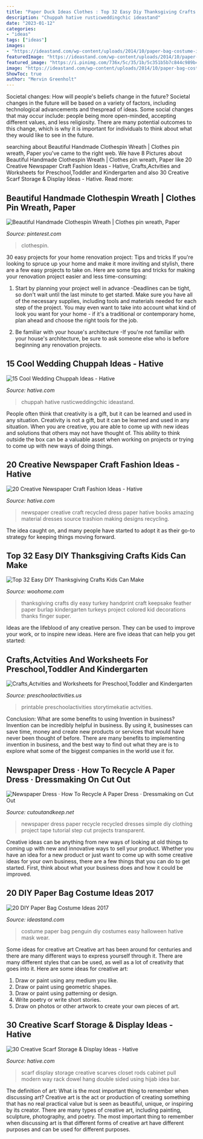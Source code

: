```yaml
---
title: "Paper Duck Ideas Clothes : Top 32 Easy Diy Thanksgiving Crafts Kids Can Make"
description: "Chuppah hative rusticweddingchic ideastand"
date: "2023-01-12"
categories:
- "ideas"
tags: ["ideas"]
images:
- "https://ideastand.com/wp-content/uploads/2014/10/paper-bag-costume-ideas/12-penguin-costume.jpg"
featuredImage: "https://ideastand.com/wp-content/uploads/2014/10/paper-bag-costume-ideas/12-penguin-costume.jpg"
featured_image: "https://i.pinimg.com/736x/5c/35/1b/5c351b5b7c844c989b402ad1bb479999.jpg"
image: "https://ideastand.com/wp-content/uploads/2014/10/paper-bag-costume-ideas/12-penguin-costume.jpg"
ShowToc: true
author: "Mervin Greenholt"
---
```



Societal changes: How will people's beliefs change in the future?
Societal changes in the future will be based on a variety of factors, including technological advancements and thespread of ideas. Some social changes that may occur include: people being more open-minded, accepting different values, and less religiosity. There are many potential outcomes to this change, which is why it is important for individuals to think about what they would like to see in the future.

	

		
searching about Beautiful Handmade Clothespin Wreath | Clothes pin wreath, Paper you've came to the right web. We have 8 Pictures about Beautiful Handmade Clothespin Wreath | Clothes pin wreath, Paper like 20 Creative Newspaper Craft Fashion Ideas - Hative, Crafts,Actvities and Worksheets for Preschool,Toddler and Kindergarten and also 30 Creative Scarf Storage &amp; Display Ideas - Hative. Read more:
		
    
## Beautiful Handmade Clothespin Wreath | Clothes Pin Wreath, Paper

<img loading=lazy src="https://i.pinimg.com/736x/5c/35/1b/5c351b5b7c844c989b402ad1bb479999.jpg" onerror="this.onerror=null;this.src='https://tse3.mm.bing.net/th?id=OIP.8ZoFth1QNS8jb1_as-cuJwHaJ4&amp;pid=15.1';" alt="Beautiful Handmade Clothespin Wreath | Clothes pin wreath, Paper">

_Source: pinterest.com_

>clothespin. 

	

30 easy projects for your home renovation project: Tips and tricks
If you're looking to spruce up your home and make it more inviting and stylish, there are a few easy projects to take on. Here are some tips and tricks for making your renovation project easier and less time-consuming:
1. Start by planning your project well in advance -Deadlines can be tight, so don't wait until the last minute to get started. Make sure you have all of the necessary supplies, including tools and materials needed for each step of the project. You may even want to take into account what kind of look you want for your home - if it's a traditional or contemporary home, plan ahead and choose the right tools for the job.

2. Be familiar with your house's architecture -If you're not familiar with your house's architecture, be sure to ask someone else who is before beginning any renovation projects.

    
## 15 Cool Wedding Chuppah Ideas - Hative

<img loading=lazy src="http://hative.com/wp-content/uploads/2014/06/wedding-chuppah/8-vintage-style-autumn-wedding-chuppah.jpg" onerror="this.onerror=null;this.src='https://tse3.mm.bing.net/th?id=OIP.wFjVnwrlGl2iTXzLQgJfcwHaLD&amp;pid=15.1';" alt="15 Cool Wedding Chuppah Ideas - Hative">

_Source: hative.com_

>chuppah hative rusticweddingchic ideastand. 

	

People often think that creativity is a gift, but it can be learned and used in any situation.
Creativity is not a gift, but it can be learned and used in any situation. When you are creative, you are able to come up with new ideas and solutions that others may not have thought of. This ability to think outside the box can be a valuable asset when working on projects or trying to come up with new ways of doing things.

    
## 20 Creative Newspaper Craft Fashion Ideas - Hative

<img loading=lazy src="http://hative.com/wp-content/uploads/2014/10/newspaper-craft-fashion-ideas/2-creative-newspaper-craft-fashion-ideas.jpg" onerror="this.onerror=null;this.src='https://tse1.mm.bing.net/th?id=OIP.YABbSnoEV65VXtfJJdaXAgHaKv&amp;pid=15.1';" alt="20 Creative Newspaper Craft Fashion Ideas - Hative">

_Source: hative.com_

>newspaper creative craft recycled dress paper hative books amazing material dresses source trashion making designs recycling. 

	

The idea caught on, and many people have started to adopt it as their go-to strategy for keeping things moving forward.

    
## Top 32 Easy DIY Thanksgiving Crafts Kids Can Make

<img loading=lazy src="http://www.woohome.com/wp-content/uploads/2013/11/Thanksgiving-Crafts-Kids-Can-Make-5.jpg" onerror="this.onerror=null;this.src='https://tse2.mm.bing.net/th?id=OIP.gWuBs4VypkH-x0H30PuS9gHaJ4&amp;pid=15.1';" alt="Top 32 Easy DIY Thanksgiving Crafts Kids Can Make">

_Source: woohome.com_

>thanksgiving crafts diy easy turkey handprint craft keepsake feather paper burlap kindergarten turkeys project colored kid decorations thanks finger super. 

	

Ideas are the lifeblood of any creative person. They can be used to improve your work, or to inspire new ideas. Here are five ideas that can help you get started: 

    
## Crafts,Actvities And Worksheets For Preschool,Toddler And Kindergarten

<img loading=lazy src="https://www.preschoolactivities.us/wp-content/uploads/2015/03/paper-plate-ladybug-craft-ideas.jpg" onerror="this.onerror=null;this.src='https://tse3.mm.bing.net/th?id=OIP.eJSC2uLNyQe0QygxDn6_6AAAAA&amp;pid=15.1';" alt="Crafts,Actvities and Worksheets for Preschool,Toddler and Kindergarten">

_Source: preschoolactivities.us_

>printable preschoolactivities storytimekatie actvities. 

	

Conclusion: What are some benefits to using Invention in business?
Invention can be incredibly helpful in business. By using it, businesses can save time, money and create new products or services that would have never been thought of before. There are many benefits to implementing invention in business, and the best way to find out what they are is to explore what some of the biggest companies in the world use it for.

    
## Newspaper Dress · How To Recycle A Paper Dress · Dressmaking On Cut Out

<img loading=lazy src="http://images.coplusk.net/project_images/58318/image/full_IMG_0848_1278036974.jpg" onerror="this.onerror=null;this.src='https://tse4.mm.bing.net/th?id=OIP.hPHAvx-qWpYOv_zSr-JB-AHaJ4&amp;pid=15.1';" alt="Newspaper Dress · How To Recycle A Paper Dress · Dressmaking on Cut Out">

_Source: cutoutandkeep.net_

>newspaper dress paper recycle recycled dresses simple diy clothing project tape tutorial step cut projects transparent. 

	

Creative ideas can be anything from new ways of looking at old things to coming up with new and innovative ways to sell your product. Whether you have an idea for a new product or just want to come up with some creative ideas for your own business, there are a few things that you can do to get started. First, think about what your business does and how it could be improved.

    
## 20 DIY Paper Bag Costume Ideas 2017

<img loading=lazy src="https://ideastand.com/wp-content/uploads/2014/10/paper-bag-costume-ideas/12-penguin-costume.jpg" onerror="this.onerror=null;this.src='https://tse4.mm.bing.net/th?id=OIP.OS3L5Mj-PeccZd5kLFBHXwHaMY&amp;pid=15.1';" alt="20 DIY Paper Bag Costume Ideas 2017">

_Source: ideastand.com_

>costume paper bag penguin diy costumes easy halloween hative mask wear. 

	

Some ideas for creative art
Creative art has been around for centuries and there are many different ways to express yourself through it. There are many different styles that can be used, as well as a lot of creativity that goes into it. Here are some ideas for creative art:
1) Draw or paint using any medium you like.
2) Draw or paint using geometric shapes.
3) Draw or paint using patterning or design.
4) Write poetry or write short stories.
5) Draw on photos or other artwork to create your own pieces of art.

    
## 30 Creative Scarf Storage &amp; Display Ideas - Hative

<img loading=lazy src="https://hative.com/wp-content/uploads/2015/03/scarf-storage-ideas/22-creative-scarf-storage-and-display-ideas.jpg" onerror="this.onerror=null;this.src='https://tse3.mm.bing.net/th?id=OIP.0ImfrkyXxX1z0jJL7FmPOQHaLF&amp;pid=15.1';" alt="30 Creative Scarf Storage &amp; Display Ideas - Hative">

_Source: hative.com_

>scarf display storage creative scarves closet rods cabinet pull modern way rack dowel hang double sided using hijab idea bar. 

	

The definition of art: What is the most important thing to remember when discussing art?
Creative art is the act or production of creating something that has no real practical value but is seen as beautiful, unique, or inspiring by its creator. There are many types of creative art, including painting, sculpture, photography, and poetry. The most important thing to remember when discussing art is that different forms of creative art have different purposes and can be used for different purposes.

